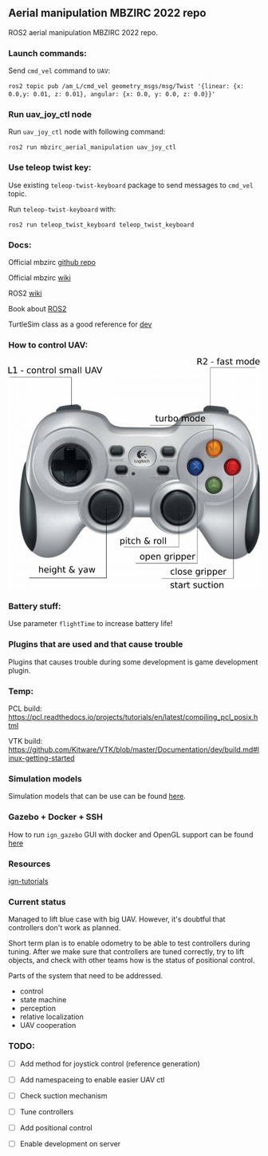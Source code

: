 ## Aerial manipulation MBZIRC 2022 repo

ROS2 aerial manipulation MBZIRC 2022 repo. 

### Launch commands: 

Send `cmd_vel` command to `UAV`: 

```
ros2 topic pub /am_L/cmd_vel geometry_msgs/msg/Twist '{linear: {x: 0.0,y: 0.01, z: 0.01}, angular: {x: 0.0, y: 0.0, z: 0.0}}'
```

### Run uav_joy_ctl node

Run `uav_joy_ctl` node with following command: 
```
ros2 run mbzirc_aerial_manipulation uav_joy_ctl
```

### Use teleop twist key: 

Use existing `teleop-twist-keyboard` package to send messages to `cmd_vel` topic. 

Run `teleop-twist-keyboard` with: 
```
ros2 run teleop_twist_keyboard teleop_twist_keyboard
```


### Docs: 

Official mbzirc [github repo](https://github.com/osrf/mbzirc)

Official mbzirc [wiki](https://github.com/osrf/mbzirc/wiki)

ROS2 [wiki](https://docs.ros.org/en/foxy/index.html)

Book about [ROS2](https://osrf.github.io/ros2multirobotbook/)

TurtleSim class as a good reference for [dev](https://github.com/ros/ros_tutorials/blob/galactic-devel/turtlesim/src/turtle.cpp) 

### How to control UAV: 

![Gamepad img](./include/gamepad.png)

### Battery stuff: 

Use parameter `flightTime` to increase battery life!

### Plugins that are used and that cause trouble 

Plugins that causes trouble during some development is game development plugin. 

### Temp: 

PCL build: https://pcl.readthedocs.io/projects/tutorials/en/latest/compiling_pcl_posix.html  

VTK build: https://github.com/Kitware/VTK/blob/master/Documentation/dev/build.md#linux-getting-started

### Simulation models

Simulation models that can be use can be found [here](https://app.gazebosim.org/OpenRobotics/fuel/collections/mbzirc). 

### Gazebo + Docker + SSH 

How to run `ign_gazebo` GUI with docker and OpenGL support can be found [here](https://github.com/gbalke/docker-ros2-opengl)

### Resources

[ign-tutorials](https://github.com/Blast545/ign_tutorials)

### Current status

Managed to lift blue case with big UAV. However, it's doubtful that controllers don't work as planned. 

Short term plan is to enable odometry to be able to test controllers during tuning. 
After we make sure that controllers are tuned correctly, try to lift objects, and 
check with other teams how is the status of positional control. 


Parts of the system that need to be addressed. 
- control 
- state machine
- perception 
- relative localization
- UAV cooperation 


### TODO: 

- [ ] Add method for joystick control (reference generation) 
- [ ] Add namespaceing to enable easier UAV ctl 
- [ ] Check suction mechanism 
- [ ] Tune controllers 
- [ ] Add positional control 
- [ ] Enable development on server 

